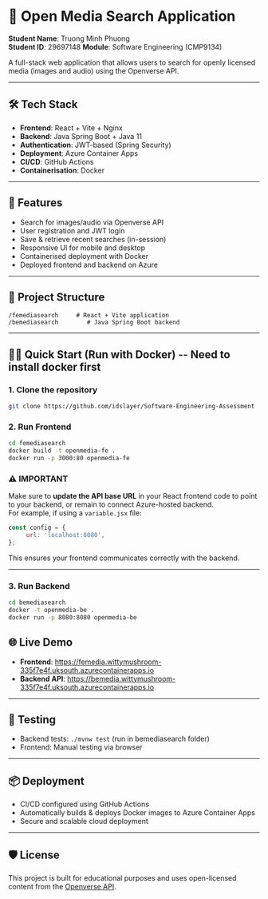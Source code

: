 
# 📸 Open Media Search Application

**Student Name**: Truong Minh Phuong  
**Student ID**: 29697148
**Module**: Software Engineering (CMP9134)

A full-stack web application that allows users to search for openly licensed media (images and audio) using the Openverse API.

---

## 🛠 Tech Stack

- **Frontend**: React + Vite + Nginx
- **Backend**: Java Spring Boot + Java 11
- **Authentication**: JWT-based (Spring Security)
- **Deployment**: Azure Container Apps
- **CI/CD**: GitHub Actions
- **Containerisation**: Docker

---

## 🚀 Features

- Search for images/audio via Openverse API
- User registration and JWT login
- Save & retrieve recent searches (in-session)
- Responsive UI for mobile and desktop
- Containerised deployment with Docker
- Deployed frontend and backend on Azure

---

## 📂 Project Structure

```
/femediasearch     # React + Vite application
/bemediasearch        # Java Spring Boot backend
```

---

## 🧑‍💻 Quick Start (Run with Docker) -- Need to install docker first

### 1. Clone the repository

```bash
git clone https://github.com/idslayer/Software-Engineering-Assessment

```

### 2. Run Frontend

```bash
cd femediasearch 
docker build -t openmedia-fe .
docker run -p 3000:80 openmedia-fe
```

### ⚠️ IMPORTANT

Make sure to **update the API base URL** in your React frontend code to point to your backend, or remain to connect Azure-hosted backend.  
For example, if using a `variable.jsx` file:

```js
const config = {
     url: 'localhost:8080',
};
```

This ensures your frontend communicates correctly with the backend.

---

### 3. Run Backend

```bash
cd bemediasearch
docker -t openmedia-be .
docker run -p 8080:8080 openmedia-be
```


## 🌐 Live Demo

- **Frontend**: https://femedia.wittymushroom-335f7e4f.uksouth.azurecontainerapps.io
- **Backend API**: https://bemedia.wittymushroom-335f7e4f.uksouth.azurecontainerapps.io

---

## 🧪 Testing

- Backend tests: `./mvnw test` (run in bemediasearch folder)
- Frontend: Manual testing via browser 

---

## 📦 Deployment

- CI/CD configured using GitHub Actions
- Automatically builds & deploys Docker images to Azure Container Apps
- Secure and scalable cloud deployment

---

## 🛡️ License

This project is built for educational purposes and uses open-licensed content from the [Openverse API](https://api.openverse.org/v1/).
